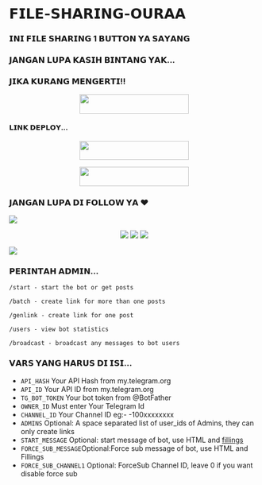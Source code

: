# 𝗙𝗜𝗟𝗘-𝗦𝗛𝗔𝗥𝗜𝗡𝗚-𝗢𝗨𝗥𝗔𝗔


### 𝗜𝗡𝗜 𝗙𝗜𝗟𝗘 𝗦𝗛𝗔𝗥𝗜𝗡𝗚 1 𝗕𝗨𝗧𝗧𝗢𝗡 𝗬𝗔 𝗦𝗔𝗬𝗔𝗡𝗚

### 𝗝𝗔𝗡𝗚𝗔𝗡 𝗟𝗨𝗣𝗔 𝗞𝗔𝗦𝗜𝗛 𝗕𝗜𝗡𝗧𝗔𝗡𝗚 𝗬𝗔𝗞...

### 𝗝𝗜𝗞𝗔 𝗞𝗨𝗥𝗔𝗡𝗚 𝗠𝗘𝗡𝗚𝗘𝗥𝗧𝗜!!
<p align="center"><a href="https://www.telegram.dog/OuraaSupport"> <img src="https://img.shields.io/badge/CLICK%20INI%20SAYANG-yellow?style=for-the-badge&logo=KONTOL" width="220" height="38.45"/></a></p>



#### 𝗟𝗜𝗡𝗞 𝗗𝗘𝗣𝗟𝗢𝗬...
<p align="center"><a href="https://heroku.com/deploy?template=https://github.com/Oura-Ubot/Oura-XFsub-Bot1"> <img src="https://img.shields.io/badge/Web%20Heroku-red?style=for-the-badge&logo=heroku" width="220" height="38.45"/></a></p>
<p align="center"><a href="https://telegram.dog/XTZ_HerokuBot?start=UmV5eU5hZGEvUmV5eS1YRnN1Yi1Cb3QxIG1haW4"> <img src="https://img.shields.io/badge/Bot%20Heroku-green?style=for-the-badge&logo=heroku" width="220" height="38.45"/></a></p>

### 𝗝𝗔𝗡𝗚𝗔𝗡 𝗟𝗨𝗣𝗔 𝗗𝗜 𝗙𝗢𝗟𝗟𝗢𝗪 𝗬𝗔 ❤
</p>
<img src="https://user-images.githubusercontent.com/73097560/115834477-dbab4500-a447-11eb-908a-139a6edaec5c.gif">
    <p align="center"> 
    <a href="https://t.me/OuraaProject" target="blank"><img src="https://img.icons8.com/nolan/55/telegram-app.png" /></a>
    <a href="https://t.me/Owaitingforyou" target="blank"><img src="https://img.icons8.com/nolan/55/telegram-app.png" /></a>
    <a href="https://instagram.com/usamah.19" target="blank"><img src="https://img.icons8.com/nolan/55/instagram-new.png" /></a>
</p>
<img src="https://user-images.githubusercontent.com/73097560/115834477-dbab4500-a447-11eb-908a-139a6edaec5c.gif">


### 𝗣𝗘𝗥𝗜𝗡𝗧𝗔𝗛 𝗔𝗗𝗠𝗜𝗡...

```
/start - start the bot or get posts

/batch - create link for more than one posts

/genlink - create link for one post

/users - view bot statistics

/broadcast - broadcast any messages to bot users
```

### 𝗩𝗔𝗥𝗦 𝗬𝗔𝗡𝗚 𝗛𝗔𝗥𝗨𝗦 𝗗𝗜 𝗜𝗦𝗜...

* `API_HASH` Your API Hash from my.telegram.org
* `API_ID` Your API ID from my.telegram.org
* `TG_BOT_TOKEN` Your bot token from @BotFather
* `OWNER_ID` Must enter Your Telegram Id
* `CHANNEL_ID` Your Channel ID eg:- -100xxxxxxxx
* `ADMINS` Optional: A space separated list of user_ids of Admins, they can only create links
* `START_MESSAGE` Optional: start message of bot, use HTML and <a href='https://github.com/codexbotz/File-Sharing-Bot/blob/main/README.md#start_message'>fillings</a>
* `FORCE_SUB_MESSAGE`Optional:Force sub message of bot, use HTML and Fillings
* `FORCE_SUB_CHANNEL1` Optional: ForceSub Channel ID, leave 0 if you want disable force sub
